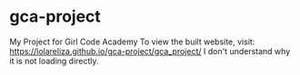 # gca-project
My Project for Girl Code Academy
To view the built website, visit: https://lolareliza.github.io/gca-project/gca_project/
I don't understand why it is not loading directly.
